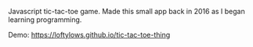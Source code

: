 Javascript tic-tac-toe game.
Made this small app back in 2016 as I began learning programming.

Demo: https://loftylows.github.io/tic-tac-toe-thing

